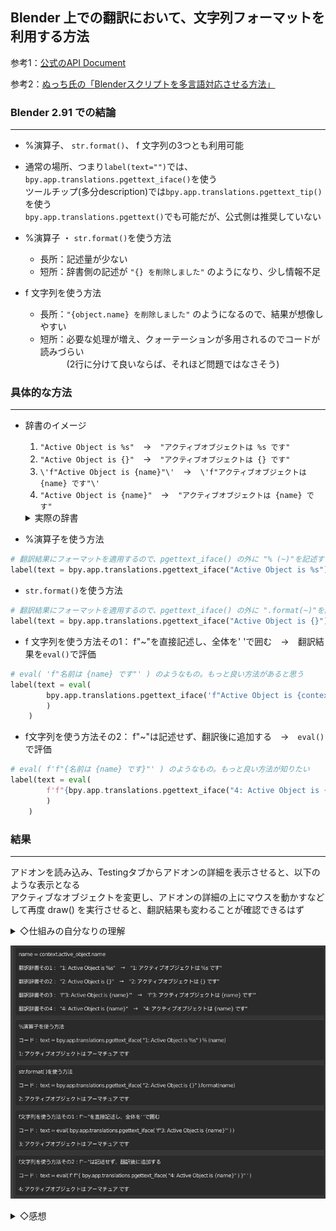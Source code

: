 ## Blender 上での翻訳において、文字列フォーマットを利用する方法
参考1：[公式のAPI Document](https://docs.blender.org/api/current/bpy.app.translations.html#bpy.app.translations.pgettext)

参考2：[ぬっち氏の「Blenderスクリプトを多言語対応させる方法」](https://qiita.com/nutti/items/adcf4feb45135d649105)
　
 

### Blender 2.91 での結論
---------------------------
- %演算子、 `str.format()`、 f 文字列の3つとも利用可能
- 通常の場所、つまり`label(text="")`では、`bpy.app.translations.pgettext_iface()`を使う<br>
	ツールチップ(多分description)では`bpy.app.translations.pgettext_tip()`を使う<br>
	`bpy.app.translations.pgettext()`でも可能だが、公式側は推奨していない

- %演算子 ・ `str.format()`を使う方法
	- 長所：記述量が少ない
	- 短所：辞書側の記述が `"{} を削除しました"` のようになり、少し情報不足


- f 文字列を使う方法
	- 長所：`"{object.name} を削除しました"` のようになるので、結果が想像しやすい
	- 短所：必要な処理が増え、クォーテーションが多用されるのでコードが読みづらい<br>
	　　　(2行に分けて良いならば、それほど問題ではなさそう)


### 具体的な方法
----------------

- 辞書のイメージ
    1. `"Active Object is %s"`　→　`"アクティブオブジェクトは %s です"`
    2. `"Active Object is {}"`　→　`"アクティブオブジェクトは {} です"`
    3. `\'f"Active Object is {name}"\'`　→　`\'f"アクティブオブジェクトは {name} です"\'`
    4. `"Active Object is {name}"`　→　`"アクティブオブジェクトは {name} です"`
    <details><summary>実際の辞書</summary>
    
    ```python
    translation_dict = {
    	"en_US" :{
    		("*", "1: Active Object is %s") : "1: Active Object is %s",
    		("*", "2: Active Object is {}") : "2: Active Object is {}",
    		("*", 'f"3: Active Object is {name}"') : 'f"3: Active Object is {name}"',
    		("*", "4: Active Object is {name}") : "4: Active Object is {name}",
    		},
    	"ja_JP" :
    		{
    		("*", "1: Active Object is %s") : "1: アクティブオブジェクトは %s です",
    		("*", "2: Active Object is {}") : "2: アクティブオブジェクトは {} です",
    		("*", 'f"3: Active Object is {name}"') : 'f"3: アクティブオブジェクトは {name} です"',
    		("*", "4: Active Object is {name}") : "4: アクティブオブジェクトは {name} です",
    		}
    }
    ```
    注意：辞書の key と英語の翻訳先に同じテキストを設定している
    </details>


- %演算子を使う方法
```python
# 翻訳結果にフォーマットを適用するので、pgettext_iface() の外に "% (~)"を記述する
label(text = bpy.app.translations.pgettext_iface("Active Object is %s") % (context.active_object.name) )
```

- `str.format()`を使う方法
```python
# 翻訳結果にフォーマットを適用するので、pgettext_iface() の外に ".format(~)"を記述する
label(text = bpy.app.translations.pgettext_iface("Active Object is {}").format(context.active_object.name) )
```

- f 文字列を使う方法その1： f"~"を直接記述し、全体を\' \'で囲む　→　翻訳結果を`eval()`で評価
```python
# eval( 'f"名前は {name} です"' ) のようなもの。もっと良い方法があると思う
label(text = eval(
        bpy.app.translations.pgettext_iface('f"Active Object is {context.active_object.name}"' )
        )
    )
```

- f文字列を使う方法その2： f"~"は記述せず、翻訳後に追加する　→　`eval()`で評価
```python
# eval( f'f"{名前は {name} です}"' ) のようなもの。もっと良い方法が知りたい
label(text = eval(
        f'f"{bpy.app.translations.pgettext_iface("4: Active Object is {name}")}"'
        )
    )
```


### 結果
------------------------------

アドオンを読み込み、Testingタブからアドオンの詳細を表示させると、以下のような表示となる<br>
アクティブなオブジェクトを変更し、アドオンの詳細の上にマウスを動かすなどして再度 draw() を実行させると、翻訳結果も変わることが確認できるはず

<details><summary>◇仕組みの自分なりの理解</summary>

- 文字列フォーマットを直接使った場合：<br>
「英文に対応する日本語」の取得よりも前に、英語文章に対してフォーマットが適用されてしまう<br>
 　`"Object is {name}"　→　フォーマット適用　→　"Object is Cube"　→　対応する日本語の取得に失敗する(訳されない)`
 
- `pgettext_iface()`を経由した場合：<br>
  「英文に対応する日本語」の取得が先に行われるので、日本語文章に対してフォーマットを適用できる<br>
 　`"Object is {name}"　→　"オブジェクトは {name} です"　→　フォーマット適用　→　"オブジェクトは Cube です"`
</details>

![](https://github.com/nikogoli/Testing_Traslation_using_string_format/blob/main/result.png)


<details><summary>◇感想</summary>

- 手軽なのは`.format()`だが、空の"{}"が入った文章を扱いたくない
- f 文字列その1は悪くないが、f を入れ忘れる自分が想像できるのであまり使いたくない
- f 文字列その2は、2行に分ければ**記述は**整理できるが、ミスが多発しそうなのは変わらず
	```python
	text = bpy.app.translations.pgettext_iface("4: Active Object is {name}")
	self.layout.label(text = eval(f"f'{text}'"))
	```
</details>
　　　
